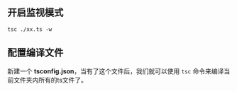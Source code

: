 ## 开启监视模式

`tsc ./xx.ts -w`

## 配置编译文件

新建一个 **tsconfig.json**，当有了这个文件后，我们就可以使用 `tsc` 命令来编译当前文件夹内所有的ts文件了。

## 